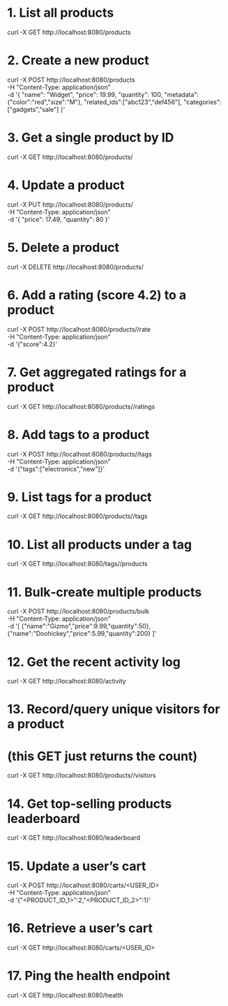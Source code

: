 # 1. List all products
curl -X GET http://localhost:8080/products

# 2. Create a new product
curl -X POST http://localhost:8080/products \
  -H "Content-Type: application/json" \
  -d '{
    "name":       "Widget",
    "price":      19.99,
    "quantity":   100,
    "metadata":   {"color":"red","size":"M"},
    "related_ids":["abc123","def456"],
    "categories": ["gadgets","sale"]
}'

# 3. Get a single product by ID
curl -X GET http://localhost:8080/products/<ID>

# 4. Update a product
curl -X PUT http://localhost:8080/products/<ID> \
  -H "Content-Type: application/json" \
  -d '{
    "price":    17.49,
    "quantity": 80
}'

# 5. Delete a product
curl -X DELETE http://localhost:8080/products/<ID>

# 6. Add a rating (score 4.2) to a product
curl -X POST http://localhost:8080/products/<ID>/rate \
  -H "Content-Type: application/json" \
  -d '{"score":4.2}'

# 7. Get aggregated ratings for a product
curl -X GET http://localhost:8080/products/<ID>/ratings

# 8. Add tags to a product
curl -X POST http://localhost:8080/products/<ID>/tags \
  -H "Content-Type: application/json" \
  -d '{"tags":["electronics","new"]}'

# 9. List tags for a product
curl -X GET http://localhost:8080/products/<ID>/tags

# 10. List all products under a tag
curl -X GET http://localhost:8080/tags/<TAG>/products

# 11. Bulk‐create multiple products
curl -X POST http://localhost:8080/products/bulk \
  -H "Content-Type: application/json" \
  -d '[
    {"name":"Gizmo","price":9.99,"quantity":50},
    {"name":"Doohickey","price":5.99,"quantity":200}
]'

# 12. Get the recent activity log
curl -X GET http://localhost:8080/activity

# 13. Record/query unique visitors for a product
#    (this GET just returns the count)
curl -X GET http://localhost:8080/products/<ID>/visitors

# 14. Get top‐selling products leaderboard
curl -X GET http://localhost:8080/leaderboard

# 15. Update a user’s cart
curl -X POST http://localhost:8080/carts/<USER_ID> \
  -H "Content-Type: application/json" \
  -d '{"<PRODUCT_ID_1>":2,"<PRODUCT_ID_2>":1}'

# 16. Retrieve a user’s cart
curl -X GET http://localhost:8080/carts/<USER_ID>

# 17. Ping the health endpoint
curl -X GET http://localhost:8080/health
